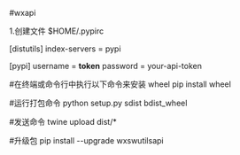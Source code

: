 #wxapi

1.创建文件 $HOME/.pypirc


[distutils]
index-servers = 
    pypi

[pypi]
username = __token__
password = your-api-token


#在终端或命令行中执行以下命令来安装 wheel
pip install wheel

#运行打包命令
python setup.py sdist bdist_wheel

#发送命令
twine upload dist/*

#升级包
pip install --upgrade wxswutilsapi

